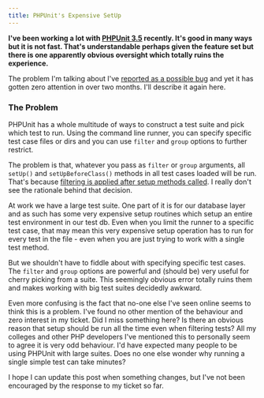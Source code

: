 ```yaml
---
title: PHPUnit's Expensive SetUp
---
```


**I've been working a lot with [PHPUnit 3.5](https://github.com/sebastianbergmann/phpunit/) recently. It's good in many ways but it is not fast. That's understandable perhaps given the feature set but there is one apparently obvious oversight which totally ruins the experience.**

The problem I'm talking about I've [reported as a possible bug](https://github.com/sebastianbergmann/phpunit/issues/261) and yet it has gotten zero attention in over two months. I'll describe it again here.

### The Problem

PHPUnit has a whole multitude of ways to construct a test suite and pick which test to run. Using the command line runner, you can specify specific test case files or dirs and you can use `filter` and `group` options to further restrict.

The problem is that, whatever you pass as `filter` or `group` arguments, all `setUp()` and `setUpBeforeClass()` methods in all test cases loaded will be run. That's because [filtering is applied after setup methods called](https://github.com/sebastianbergmann/phpunit/blob/3.5/PHPUnit/Framework/TestSuite.php#L653). I really don't see the rationale behind that decision.

At work we have a large test suite. One part of it is for our database layer and as such has some very expensive setup routines which setup an entire test environment in our test db. Even when you limit the runner to a specific test case, that may mean this very expensive setup operation has to run for every test in the file - even when you are just trying to work with a single test method.

But we shouldn't have to fiddle about with specifying specific test cases. The `filter` and `group` options are powerful and (should be) very useful for cherry picking from a suite. This seemingly obvious error totally ruins them and makes working with big test suites decidedly awkward.

Even more confusing is the fact that no-one else I've seen online seems to think this is a problem. I've found no other mention of the behaviour and zero interest in my ticket. Did I miss something here? Is there an obvious reason that setup should be run all the time even when filtering tests? All my colleges and other PHP developers I've mentioned this to personally seem to agree it is very odd behaviour. I'd have expected many people to be using PHPUnit with large suites. Does no one else wonder why running a single simple test can take minutes?

I hope I can update this post when something changes, but I've not been encouraged by the response to my ticket so far.